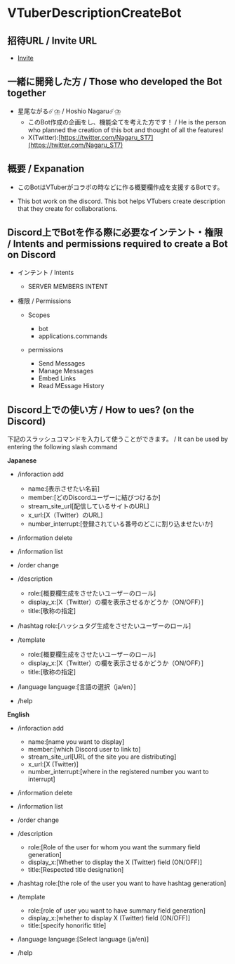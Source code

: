 # VTuberDescriptionCreateBot

## 招待URL / Invite URL

* [Invite](https://discord.com/api/oauth2/authorize?client_id=1165165952611127306&permissions=92160&scope=bot%20applications.commands)

## 一緒に開発した方 / Those who developed the Bot together

* 星尾ながる☄️⛈️ / Hoshio Nagaru☄️⛈️
  * このBot作成の企画をし、機能全てを考えた方です！ / He is the person who planned the creation of this bot and thought of all the features!
  * X(Twitter):[https://twitter.com/Nagaru_ST7](https://twitter.com/Nagaru_ST7)

## 概要 / Expanation

* このBotはVTuberがコラボの時などに作る概要欄作成を支援するBotです。

* This bot work on the discord. This bot helps VTubers create description that they create for collaborations.

## Discord上でBotを作る際に必要なインテント・権限 / Intents and permissions required to create a Bot on Discord

* インテント / Intents
  * SERVER MEMBERS INTENT

* 権限 / Permissions
  * Scopes
    * bot
    * applications.commands

  * permissions
    * Send Messages
    * Manage Messages
    * Embed Links
    * Read MEssage History


## Discord上での使い方 / How to ues? (on the Discord)

下記のスラッシュコマンドを入力して使うことができます。 / It can be used by entering the following slash command

**Japanese**

* /inforaction add
  * name:[表示させたい名前]
  * member:[どのDiscordユーザーに結びつけるか]
  * stream_site_url[配信しているサイトのURL]
  * x_url:[X（Twitter）のURL]
  * number_interrupt:[登録されている番号のどこに割り込ませたいか]

* /information delete

* /information list

* /order change

* /description
  * role:[概要欄生成をさせたいユーザーのロール]
  * display_x:[X（Twitter）の欄を表示させるかどうか（ON/OFF）]
  * title:[敬称の指定]
 
* /hashtag role:[ハッシュタグ生成をさせたいユーザーのロール]

* /template
  * role:[概要欄生成をさせたいユーザーのロール]
  * display_x:[X（Twitter）の欄を表示させるかどうか（ON/OFF）]
  * title:[敬称の指定]
 
* /language language:[言語の選択（ja/en）]

* /help

**English**

* /inforaction add
  * name:[name you want to display]
  * member:[which Discord user to link to]
  * stream_site_url[URL of the site you are distributing]
  * x_url:[X (Twitter)]
  * number_interrupt:[where in the registered number you want to interrupt]

* /information delete

* /information list

* /order change

* /description
  * role:[Role of the user for whom you want the summary field generation]
  * display_x:[Whether to display the X (Twitter) field (ON/OFF)]
  * title:[Respected title designation]
 
* /hashtag role:[the role of the user you want to have hashtag generation]

* /template
  * role:[role of user you want to have summary field generation]
  * display_x:[whether to display X (Twitter) field (ON/OFF)]
  * title:[specify honorific title]
 
* /language language:[Select language (ja/en)]

* /help
